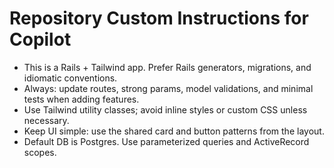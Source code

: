 # Repository Custom Instructions for Copilot

- This is a Rails + Tailwind app. Prefer Rails generators, migrations, and idiomatic conventions.
- Always: update routes, strong params, model validations, and minimal tests when adding features.
- Use Tailwind utility classes; avoid inline styles or custom CSS unless necessary.
- Keep UI simple: use the shared card and button patterns from the layout.
- Default DB is Postgres. Use parameterized queries and ActiveRecord scopes.
